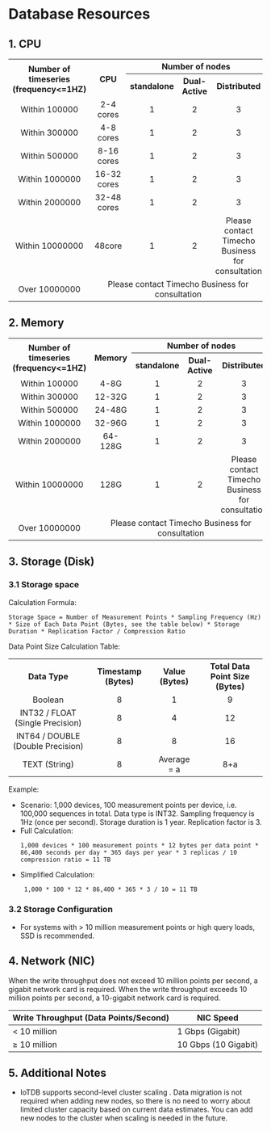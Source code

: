 <!--

    Licensed to the Apache Software Foundation (ASF) under one
    or more contributor license agreements.  See the NOTICE file
    distributed with this work for additional information
    regarding copyright ownership.  The ASF licenses this file
    to you under the Apache License, Version 2.0 (the
    "License"); you may not use this file except in compliance
    with the License.  You may obtain a copy of the License at
    
        http://www.apache.org/licenses/LICENSE-2.0
    
    Unless required by applicable law or agreed to in writing,
    software distributed under the License is distributed on an
    "AS IS" BASIS, WITHOUT WARRANTIES OR CONDITIONS OF ANY
    KIND, either express or implied.  See the License for the
    specific language governing permissions and limitations
    under the License.

-->
# Database Resources
## 1. CPU
<table style="text-align: center;">
   <tbody>
      <tr>
            <th rowspan="2">Number of timeseries (frequency&lt;=1HZ)</th>
            <th rowspan="2">CPU</th>        
            <th colspan="3">Number of nodes</th>
      </tr>
      <tr>
      <th>standalone</th>   
      <th>Dual-Active</th> 
      <th>Distributed</th> 
      </tr>
      <tr>
            <td>Within 100000</td>
            <td>2-4 cores</td>
            <td>1</td>
            <td>2</td>
            <td>3</td>
      </tr>
      <tr>
            <td>Within 300000</td>
            <td>4-8 cores</td>
            <td>1</td>
            <td>2</td>
            <td>3</td>
      </tr>
      <tr>
            <td>Within 500000</td>
            <td>8-16 cores</td>
            <td>1</td>
            <td>2</td>
            <td>3</td>
      </tr>
      <tr>
            <td>Within 1000000</td>
            <td>16-32 cores</td>
            <td>1</td>
            <td>2</td>
            <td>3</td>
      </tr>
      <tr>
            <td>Within 2000000</td>
            <td>32-48 cores</td>
            <td>1</td>
            <td>2</td>
            <td>3</td>
      </tr>
      <tr>
            <td>Within 10000000</td>
            <td>48core</td>
            <td>1</td>
            <td>2</td>
            <td>Please contact Timecho Business for consultation</td>
      </tr>
      <tr>
            <td>Over 10000000</td>
            <td colspan="4">Please contact Timecho Business for consultation</td>
      </tr>
</tbody>
</table>

## 2. Memory 
<table style="text-align: center;">
   <tbody>
      <tr>
            <th rowspan="2">Number of timeseries (frequency&lt;=1HZ)</th>
            <th rowspan="2">Memory</th>        
            <th colspan="3">Number of nodes</th>
      </tr>
      <tr>
      <th>standalone</th>   
      <th>Dual-Active</th> 
      <th>Distributed</th> 
      </tr>
      <tr>
            <td>Within 100000</td>
            <td>4-8G</td>
            <td>1</td>
            <td>2</td>
            <td>3</td>
      </tr>
      <tr>
            <td>Within 300000</td>
            <td>12-32G</td>
            <td>1</td>
            <td>2</td>
            <td>3</td>
      </tr>
      <tr>
            <td>Within 500000</td>
            <td>24-48G</td>
            <td>1</td>
            <td>2</td>
            <td>3</td>
      </tr>
      <tr>
            <td>Within 1000000</td>
            <td>32-96G</td>
            <td>1</td>
            <td>2</td>
            <td>3</td>
      </tr>
      <tr>
            <td>Within 2000000</td>
            <td>64-128G</td>
            <td>1</td>
            <td>2</td>
            <td>3</td>
      </tr>
      <tr>
            <td>Within 10000000</td>
            <td>128G</td>
            <td>1</td>
            <td>2</td>
            <td>Please contact Timecho Business for consultation</td>
      </tr>
      <tr>
            <td>Over 10000000</td>
            <td colspan="4">Please contact Timecho Business for consultation</td>
      </tr>
</tbody>
</table>

## 3. Storage (Disk)
### 3.1 Storage space
Calculation Formula:

```Plain
Storage Space = Number of Measurement Points * Sampling Frequency (Hz) * Size of Each Data Point (Bytes, see the table below) * Storage Duration * Replication Factor / Compression Ratio
```

Data Point Size Calculation Table:

<table style="text-align: center;">
   <tbody>
      <tr>
            <th>Data Type</th>   
            <th>Timestamp (Bytes)</th> 
            <th> Value (Bytes)</th> 
            <th> Total Data Point Size (Bytes) 
      </th> 
      </tr>
      <tr>
            <td>Boolean</td>
            <td>8</td>
            <td>1</td>
            <td>9</td>
      </tr>
      <tr>
            <td> INT32 / FLOAT (Single Precision)</td>
            <td>8</td>
            <td>4</td>
            <td>12</td>
      </tr>
      <tr>
            <td>INT64 / DOUBLE (Double Precision)</td>
            <td>8</td>
            <td>8</td>
            <td>16</td>
      </tr>
      <tr>
            <td>TEXT (String)</td>
            <td>8</td>
            <td>Average = a</td>
            <td>8+a</td>
      </tr>
</tbody>
</table>
Example:

- Scenario: 1,000 devices, 100 measurement points per device, i.e. 100,000 sequences in total. Data type is INT32. Sampling frequency is 1Hz (once per second). Storage duration is 1 year. Replication factor is 3.
- Full Calculation:
    ```Plain
    1,000 devices * 100 measurement points * 12 bytes per data point * 86,400 seconds per day * 365 days per year * 3 replicas / 10 compression ratio = 11 TB
    ```
- Simplified Calculation:
   ```Plain
    1,000 * 100 * 12 * 86,400 * 365 * 3 / 10 = 11 TB
    ```
### 3.2 Storage Configuration

- For systems with > 10 million measurement points or high query loads, SSD is recommended.

## 4. Network (NIC) 
When the write throughput does not exceed 10 million points per second, a gigabit network card is required. When the write throughput exceeds 10 million points per second, a 10-gigabit network card is required.

| **Write** **Throughput** **(Data Points/Second)** | **NIC** **Speed**    |
| ------------------------------------------------- | -------------------- |
| < 10 million                                      | 1 Gbps (Gigabit)     |
| ≥ 10 million                                      | 10 Gbps (10 Gigabit) |

## 5. Additional Notes

- IoTDB supports second-level cluster scaling . Data migration is not required when adding new nodes, so there is no need to worry about limited cluster capacity based on current data estimates. You can add new nodes to the cluster when scaling is needed in the future.